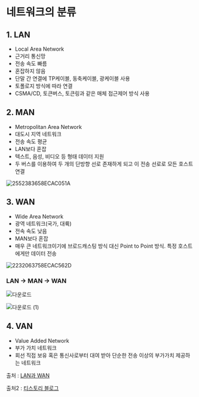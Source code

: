 # 네트워크의 분류

## 1. LAN

- Local Area Network
- 근거리 통신망
- 전송 속도 빠름
- 혼잡하지 않음
- 단말 간 연결에 TP케이블, 동축케이블, 광케이블 사용
- 토폴로지 방식에 따라 연결
- CSMA/CD, 토큰버스, 토큰링과 같은 매체 접근제어 방식 사용

## 2. MAN

- Metropolitan Area Network
- 대도시 지역 네트워크
- 전송 속도 평균
- LAN보다 혼잡
- 텍스트, 음성, 비디오 등 형태 데이터 지원
- 두 버스를 이용하여 두 개의 단방향 선로 존재하게 되고 이 전송 선로로 모든 호스트 연결

![2552383658ECAC051A](https://user-images.githubusercontent.com/14107090/192500847-68702375-7d0b-45d7-875f-d9b50292b175.png)



## 3. WAN

- Wide Area Network
- 광역 네트워크(국가, 대륙)
- 전속 속도 낮음
- MAN보다 혼잡
- 매우 큰 네트워크이기에 브로드캐스팅 방식 대신 Point to Point 방식. 특정 호스트에게만 데이터 전송

![2232063758ECAC562D](https://user-images.githubusercontent.com/14107090/192500942-ed058ee5-3d9c-4a84-a395-73dc8c08bc96.jpeg)

### LAN -> MAN -> WAN

![다운로드](https://user-images.githubusercontent.com/14107090/192529912-c62c1b92-3f05-4307-96a0-bee0199bccd1.png)

![다운로드 (1)](https://user-images.githubusercontent.com/14107090/192529848-d6e5a7c1-8d42-4480-b982-efd93ee60334.png)



## 4. VAN

- Value Added Network
- 부가 가치 네트워크
- 회선 직접 보유 혹은 통신사로부터 대여 받아 단순한 전송 이상의 부가가치 제공하는 네트워크

출처 : [LAN과 WAN](https://m.blog.naver.com/PostView.naver?isHttpsRedirect=true&blogId=jvioonpe&logNo=220227238748)

출처2 : [티스토리 블로그](https://copycode.tistory.com/34)

